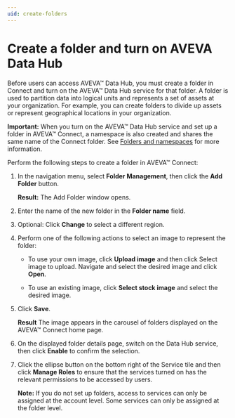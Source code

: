 ```yaml
---
uid: create-folders
---
```


# Create a folder and turn on AVEVA Data Hub

Before users can access AVEVA™ Data Hub, you must create a folder in Connect and turn on the AVEVA™ Data Hub service for that folder. A folder is used to partition data into logical units and represents a set of assets at your organization. For example, you can create folders to divide up assets or represent geographical locations in your organization. 

**Important:** When you turn on the AVEVA™ Data Hub service and set up a folder in AVEVA™ Connect, a namespace is also created and shares the same name of the Connect folder. See [Folders and namespaces](xref:ccNamespaces) for more information.

Perform the following steps to create a folder in AVEVA™ Connect:

1. In the navigation menu, select **Folder Management**, then click the **Add Folder** button.

   **Result:** The Add Folder window opens.

1.	Enter the name of the new folder in the **Folder name** field.

1. Optional: Click **Change** to select a different region.

1. Perform one of the following actions to select an image to represent the folder:
 
   * To use your own image, click **Upload image** and then click Select image to upload. Navigate and select the desired image and click **Open**.

   * To use an existing image, click **Select stock image** and select the desired image.

1. Click **Save**.
    
   **Result** The image appears in the carousel of folders displayed on the AVEVA™ Connect home page.

1. On the displayed folder details page, switch on the Data Hub service, then click **Enable** to confirm the selection.

2. Click the ellipse button on the bottom right of the Service tile and then click **Manage Roles** to ensure that the services turned on has the relevant permissions to be accessed by users.

    **Note:** If you do not set up folders, access to services can only be assigned at the account level. Some services can only be assigned at the folder level.
